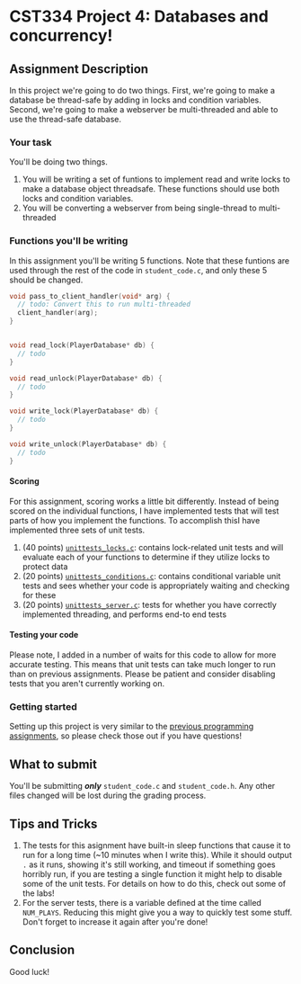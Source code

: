 # CST334 Project 4: Databases and concurrency!

## Assignment Description

In this project we're going to do two things.
First, we're going to make a database be thread-safe by adding in locks and condition variables.
Second, we're going to make a webserver be multi-threaded and able to use the thread-safe database.

### Your task

You'll be doing two things.
1. You will be writing a set of funtions to implement read and write locks to make a database object threadsafe.  These functions should use both locks and condition variables.
2. You will be converting a webserver from being single-thread to multi-threaded


### Functions you'll be writing

In this assignment you'll be writing 5 functions.
Note that these funtions are used through the rest of the code in `student_code.c`, and only these 5 should be changed.

```c
void pass_to_client_handler(void* arg) {
  // todo: Convert this to run multi-threaded
  client_handler(arg);
}


void read_lock(PlayerDatabase* db) {
  // todo
}

void read_unlock(PlayerDatabase* db) {
  // todo
}

void write_lock(PlayerDatabase* db) {
  // todo
}

void write_unlock(PlayerDatabase* db) {
  // todo
}
```

#### Scoring

For this assignment, scoring works a little bit differently.  Instead of being scored on the individual functions, I have implemented tests that will test parts of how you implement the functions.
To accomplish thisI have implemented three sets of unit tests.
1. (40 points) [`unittests_locks.c`](tests/unittests_locks.c): contains lock-related unit tests and will evaluate each of your functions to determine if they utilize locks to protect data
2. (20 points) [`unittests_conditions.c`](tests/unittests_conditions.c): contains conditional variable unit tests and sees whether your code is appropriately waiting and checking for these
3. (20 points) [`unittests_server.c`](tests/unittests_server.c): tests for whether you have correctly implemented threading, and performs end-to end tests

#### Testing your code

Please note, I added in a number of waits for this code to allow for more accurate testing.
This means that unit tests can take much longer to run than on previous assignments.
Please be patient and consider disabling tests that you aren't currently working on.

### Getting started

Setting up this project is very similar to the [previous programming assignments](../), so please check those out if you have questions!

## What to submit

You'll be submitting ***only*** `student_code.c` and `student_code.h`.
Any other files changed will be lost during the grading process.

## Tips and Tricks

1. The tests for this asignment have built-in sleep functions that cause it to run for a long time (~10 minutes when I write this).  While it should output `.` as it runs, showing it's still working, and timeout if something goes horribly run, if you are testing a single function it might help to disable some of the unit tests.  For details on how to do this, check out some of the labs!
2. For the server tests, there is a variable defined at the time called `NUM_PLAYS`.  Reducing this might give you a way to quickly test some stuff.  Don't forget to increase it again after you're done!

## Conclusion

Good luck!
